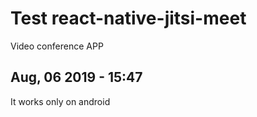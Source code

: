 # Test react-native-jitsi-meet

Video conference APP

## Aug, 06 2019 - 15:47
It works only on android